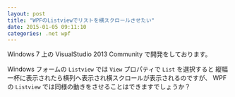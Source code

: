 ```yaml
---
layout: post
title: "WPFのListviewでリストを横スクロールさせたい"
date: 2015-01-05 09:11:10
categories: .net wpf
---
```

<p>Windows 7 上の VisualStudio 2013 Community で開発をしております。</p>

<p>Windows フォームの <code>Listview</code> では <code>View</code> プロパティで <code>List</code> を選択すると
縦幅一杯に表示されたら横列へ表示され横スクロールが表示されるのですが、
WPF の <code>Listview</code> では同様の動きをさせることはできますでしょうか？</p>
